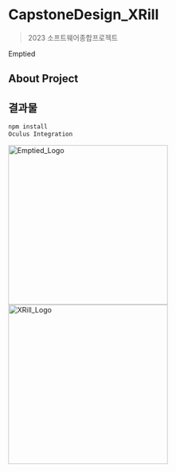 # CapstoneDesign_XRill
> 2023 소프트웨어종합프로젝트


Emptied


## About Project


## 결과물 


```sh
npm install
Oculus Integration
```



<img width="320" alt="Emptied_Logo" src="https://github.com/sayyes304/CapstoneDesign_XRill/assets/63798930/f78c5516-4e99-4e4e-9b89-d404ac21a461">
<img width="320" alt="XRill_Logo" src="https://github.com/sayyes304/CapstoneDesign_XRill/assets/63798930/dacf268a-e767-40e7-813d-55cf87f82fc1">
